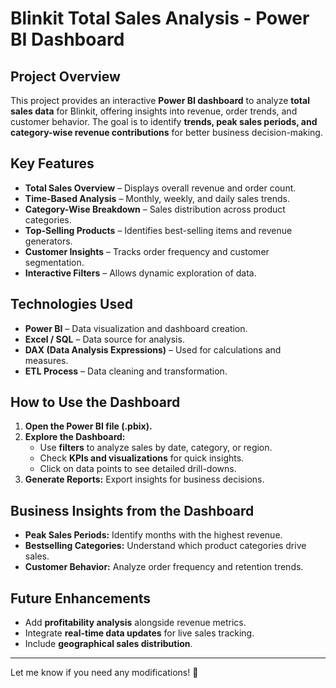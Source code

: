 # Blinkit Total Sales Analysis - Power BI Dashboard

## Project Overview
This project provides an interactive **Power BI dashboard** to analyze **total sales data** for Blinkit, offering insights into revenue, order trends, and customer behavior. The goal is to identify **trends, peak sales periods, and category-wise revenue contributions** for better business decision-making.

## Key Features
- **Total Sales Overview** – Displays overall revenue and order count.
- **Time-Based Analysis** – Monthly, weekly, and daily sales trends.
- **Category-Wise Breakdown** – Sales distribution across product categories.
- **Top-Selling Products** – Identifies best-selling items and revenue generators.
- **Customer Insights** – Tracks order frequency and customer segmentation.
- **Interactive Filters** – Allows dynamic exploration of data.

## Technologies Used
- **Power BI** – Data visualization and dashboard creation.
- **Excel / SQL** – Data source for analysis.
- **DAX (Data Analysis Expressions)** – Used for calculations and measures.
- **ETL Process** – Data cleaning and transformation.

## How to Use the Dashboard
1. **Open the Power BI file (.pbix).**
2. **Explore the Dashboard:**
   - Use **filters** to analyze sales by date, category, or region.
   - Check **KPIs and visualizations** for quick insights.
   - Click on data points to see detailed drill-downs.
3. **Generate Reports:** Export insights for business decisions.

## Business Insights from the Dashboard
- **Peak Sales Periods:** Identify months with the highest revenue.
- **Bestselling Categories:** Understand which product categories drive sales.
- **Customer Behavior:** Analyze order frequency and retention trends.

## Future Enhancements
- Add **profitability analysis** alongside revenue metrics.
- Integrate **real-time data updates** for live sales tracking.
- Include **geographical sales distribution**.

---

Let me know if you need any modifications! 🚀

